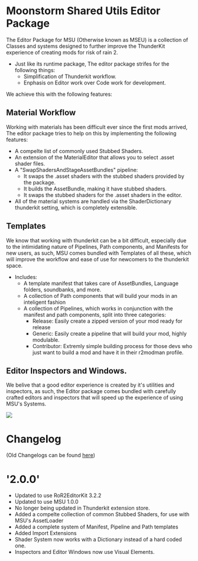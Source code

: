 # Moonstorm Shared Utils Editor Package

The Editor Package for MSU (Otherwise known as MSEU) is a collection of Classes and systems designed to further improve the ThunderKit experience of creating mods for risk of rain 2.

* Just like its runtime package, The editor package strifes for the following things: 
    * Simplification of Thunderkit workflow.
    * Enphasis on Editor work over Code work for development.

We achieve this with the following features:

## Material Workflow

Working with materials has been difficult ever since the first mods arrived, The editor package tries to help on this by implementing the following features:

* A compelte list of commonly used Stubbed Shaders.
* An extension of the MaterialEditor that allows you to select .asset shader files.
* A "SwapShadersAndStageAssetBundles" pipeline:
    * It swaps the .asset shaders with the stubbed shaders provided by the package.
    * It builds the AssetBundle, making it have stubbed shaders.
    * It swaps the stubbed shaders for the .asset shaders in the editor.
* All of the material systems are handled via the ShaderDictionary thunderkit setting, which is completely extensible.

## Templates

We know that working with thunderkit can be a bit difficult, especially due to the intimidating nature of Pipelines, Path components, and Manifests for new users, as such, MSU comes bundled with Templates of all these, which will improve the workflow and ease of use for newcomers to the thunderkit space.

* Includes:
    * A template manifest that takes care of AssetBundles, Language folders, soundbanks, and more.
    * A collection of Path components that will build your mods in an inteligent fashion
    * A collection of Pipelines, which works in conjunction with the manifest and path components, split into three categories:
        * Release: Easily create a zipped version of your mod ready for release
        * Generic: Easily create a pipeline that will build your mod, highly modulable.
        * Contributor: Extremly simple building process for those devs who just want to build a mod and have it in their r2modman profile.

## Editor Inspectors and Windows.

We belive that a good editor experience is created by it's utilities and inspectors, as such, the Editor package comes bundled with carefully crafted editors and inspectors that will speed up the experience of using MSU's Systems.

![](https://media.discordapp.net/attachments/850538397647110145/994440529251151892/unknown.png?width=1440&height=419)

# Changelog

(Old Changelogs can be found [here](https://github.com/TeamMoonstorm/MoonstormSharedUtils/blob/main/Editor/OLD-CHANGELOGS.md))

# '2.0.0'

* Updated to use RoR2EditorKit 3.2.2
* Updated to use MSU 1.0.0
* No longer being updated in Thunderkit extension store.
* Added a compelte collection of common Stubbed Shaders, for use with MSU's AssetLoader
* Added a complete system of Manifest, Pipeline and Path templates
* Added Import Extensions
* Shader System now works with a Dictionary instead of a hard coded one.
* Inspectors and Editor Windows now use Visual Elements.